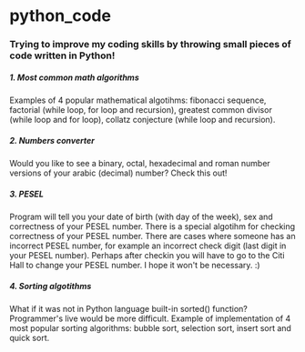 # python_code

### Trying to improve my coding skills by throwing small pieces of code written in Python!




##### 1. Most common math algorithms

Examples of 4 popular mathematical algotihms: fibonacci sequence, factorial (while loop, for loop and recursion), greatest common divisor (while loop and for loop), collatz conjecture (while loop and recursion).


##### 2. Numbers converter

Would you like to see a binary, octal, hexadecimal and roman number versions of your arabic (decimal) number? Check this out!


##### 3. PESEL

Program will tell you your date of birth (with day of the week), sex and correctness of your PESEL number. There is a special algotihm for checking correctness of your PESEL number. There are cases where someone has an incorrect PESEL number, for example an incorrect check digit (last digit in your PESEL number). Perhaps after checkin you will have to go to the Citi Hall to change your PESEL number. I hope it won't be necessary. :)


##### 4. Sorting algotithms

What if it was not in Python language built-in sorted() function? Programmer's live would be more difficult. Example of implementation of 4 most popular sorting algorithms: bubble sort, selection sort, insert sort and quick sort.
